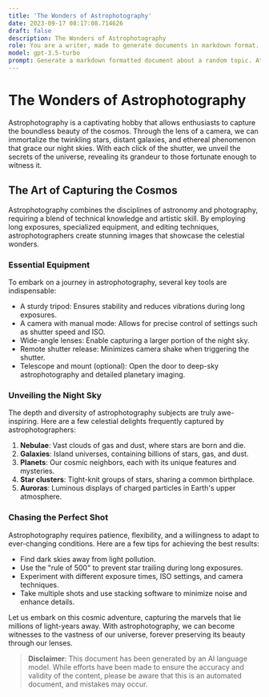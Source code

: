 ```yaml
---
title: 'The Wonders of Astrophotography'
date: 2023-09-17 08:17:08.714626
draft: false
description: The Wonders of Astrophotography
role: You are a writer, made to generate documents in markdown format. It is very important that all of the documents you generate are in valid markdown format.
model: gpt-3.5-turbo
prompt: Generate a markdown formatted document about a random topic. At the bottom, include a disclaimer explaining that the document was generated by you. The first line of the document should be the title. Make sure that the entire document is in proper markdown format, using a mix of various tags to make the document visually appealing.
---
```


# The Wonders of Astrophotography

Astrophotography is a captivating hobby that allows enthusiasts to capture the boundless beauty of the cosmos. Through the lens of a camera, we can immortalize the twinkling stars, distant galaxies, and ethereal phenomenon that grace our night skies. With each click of the shutter, we unveil the secrets of the universe, revealing its grandeur to those fortunate enough to witness it.

## The Art of Capturing the Cosmos

Astrophotography combines the disciplines of astronomy and photography, requiring a blend of technical knowledge and artistic skill. By employing long exposures, specialized equipment, and editing techniques, astrophotographers create stunning images that showcase the celestial wonders.

### Essential Equipment

To embark on a journey in astrophotography, several key tools are indispensable:

- A sturdy tripod: Ensures stability and reduces vibrations during long exposures.
- A camera with manual mode: Allows for precise control of settings such as shutter speed and ISO.
- Wide-angle lenses: Enable capturing a larger portion of the night sky.
- Remote shutter release: Minimizes camera shake when triggering the shutter.
- Telescope and mount (optional): Open the door to deep-sky astrophotography and detailed planetary imaging.

### Unveiling the Night Sky

The depth and diversity of astrophotography subjects are truly awe-inspiring. Here are a few celestial delights frequently captured by astrophotographers:

1. **Nebulae**: Vast clouds of gas and dust, where stars are born and die.
2. **Galaxies**: Island universes, containing billions of stars, gas, and dust.
3. **Planets**: Our cosmic neighbors, each with its unique features and mysteries.
4. **Star clusters**: Tight-knit groups of stars, sharing a common birthplace.
5. **Auroras**: Luminous displays of charged particles in Earth's upper atmosphere.

### Chasing the Perfect Shot

Astrophotography requires patience, flexibility, and a willingness to adapt to ever-changing conditions. Here are a few tips for achieving the best results:

- Find dark skies away from light pollution.
- Use the "rule of 500" to prevent star trailing during long exposures.
- Experiment with different exposure times, ISO settings, and camera techniques.
- Take multiple shots and use stacking software to minimize noise and enhance details.

Let us embark on this cosmic adventure, capturing the marvels that lie millions of light-years away. With astrophotography, we can become witnesses to the vastness of our universe, forever preserving its beauty through our lenses.

> **Disclaimer**: This document has been generated by an AI language model. While efforts have been made to ensure the accuracy and validity of the content, please be aware that this is an automated document, and mistakes may occur.